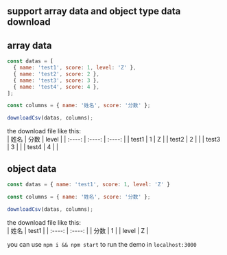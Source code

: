 ## support array data and object type data download

## array data

```js
const datas = [
  { name: 'test1', score: 1, level: 'Z' },
  { name: 'test2', score: 2 },
  { name: 'test3', score: 3 },
  { name: 'test4', score: 4 },
];

const columns = { name: '姓名', score: '分数' };

downloadCsv(datas, columns);
```

the download file like this:<br>
| 姓名 | 分数 | level |
| :----: | :----: | :----: |
| test1 | 1 | Z |
| test2 | 2 |  |
| test3 | 3 |  |
| test4 | 4 |  |

## object data

```js
const datas = { name: 'test1', score: 1, level: 'Z' }

const columns = { name: '姓名', score: '分数' };

downloadCsv(datas, columns);
```

the download file like this:<br>
| 姓名 | test1 |
| :----: | :----: |
| 分数 | 1 |
| level | Z |


you can use `npm i && npm start` to run the demo in `localhost:3000`


